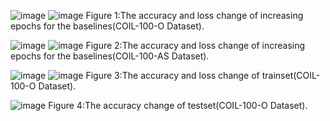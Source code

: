 ![image](https://github.com/user-attachments/assets/e4344934-ad24-44c7-9604-ba8b3568e176) ![image](https://github.com/user-attachments/assets/5831fcbe-3215-487b-b4d7-56db2bcaa0fa)
Figure 1:The accuracy and loss change of increasing epochs for the baselines(COIL-100-O Dataset).


![image](https://github.com/user-attachments/assets/df926abc-bacf-4be4-b157-0806b595116e)  ![image](https://github.com/user-attachments/assets/b48f0eed-dbc4-471f-83e0-01d69788afea)
Figure 2:The accuracy and loss change of increasing epochs for the baselines(COIL-100-AS Dataset).


![image](https://github.com/user-attachments/assets/4d7c3ff0-71fc-41a1-b044-0447e0db53e1) ![image](https://github.com/user-attachments/assets/7b2a6209-5658-4896-b321-cec727e34671)
Figure 3:The accuracy and loss change of trainset(COIL-100-O Dataset).

![image](https://github.com/user-attachments/assets/5cb3cac0-09d0-4746-ad6b-c6613ae55273)
Figure 4:The accuracy change of testset(COIL-100-O Dataset).
